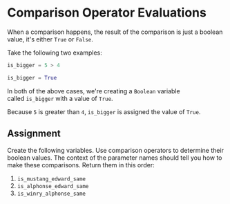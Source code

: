 # Comparison Operator Evaluations

When a comparison happens, the result of the comparison is just a boolean value, it's either `True` or `False`.

Take the following two examples:

```py
is_bigger = 5 > 4
```

```py
is_bigger = True
```


In both of the above cases, we're creating a `Boolean` variable called `is_bigger` with a value of `True`.

Because `5` is greater than `4`, `is_bigger` is assigned the value of `True`.

## Assignment

Create the following variables. Use comparison operators to determine their boolean values. The context of the parameter names should tell you how to make these comparisons. Return them in this order:

1. `is_mustang_edward_same`
2. `is_alphonse_edward_same`
3. `is_winry_alphonse_same`